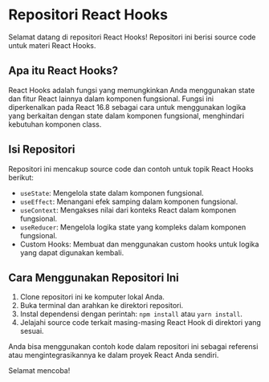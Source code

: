 # Repositori React Hooks

Selamat datang di repositori React Hooks! Repositori ini berisi source code untuk materi React Hooks.

## Apa itu React Hooks?

React Hooks adalah fungsi yang memungkinkan Anda menggunakan state dan fitur React lainnya dalam komponen fungsional. Fungsi ini diperkenalkan pada React 16.8 sebagai cara untuk menggunakan logika yang berkaitan dengan state dalam komponen fungsional, menghindari kebutuhan komponen class.

## Isi Repositori

Repositori ini mencakup source code dan contoh untuk topik React Hooks berikut:

- `useState`: Mengelola state dalam komponen fungsional.
- `useEffect`: Menangani efek samping dalam komponen fungsional.
- `useContext`: Mengakses nilai dari konteks React dalam komponen fungsional.
- `useReducer`: Mengelola logika state yang kompleks dalam komponen fungsional.
- Custom Hooks: Membuat dan menggunakan custom hooks untuk logika yang dapat digunakan kembali.

## Cara Menggunakan Repositori Ini

1. Clone repositori ini ke komputer lokal Anda.
2. Buka terminal dan arahkan ke direktori repositori.
3. Instal dependensi dengan perintah: `npm install` atau `yarn install`.
4. Jelajahi source code terkait masing-masing React Hook di direktori yang sesuai.

Anda bisa menggunakan contoh kode dalam repositori ini sebagai referensi atau mengintegrasikannya ke dalam proyek React Anda sendiri.

Selamat mencoba!
